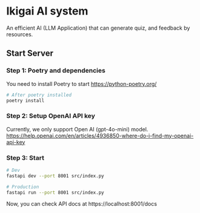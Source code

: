 # Ikigai AI system

An efficient AI (LLM Application) that can generate quiz, and feedback by resources.

## Start Server

### Step 1: Poetry and dependencies

You need to install Poetry to start
https://python-poetry.org/

```bash
# After poetry installed
poetry install
```

### Step 2: Setup OpenAI API key

Currently, we only support Open AI (gpt-4o-mini) model.
https://help.openai.com/en/articles/4936850-where-do-i-find-my-openai-api-key

### Step 3: Start

```bash
# Dev
fastapi dev --port 8001 src/index.py

# Production
fastapi run --port 8001 src/index.py
```

Now, you can check API docs at https://localhost:8001/docs
